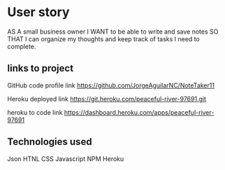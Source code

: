 # User story

AS A small business owner
I WANT to be able to write and save notes
SO THAT I can organize my thoughts and keep track of tasks I need to complete.

## links to project

GitHub code profile link
https://github.com/JorgeAguilarNC/NoteTaker11

Heroku deployed link
https://git.heroku.com/peaceful-river-97691.git

heroku to code link
https://dashboard.heroku.com/apps/peaceful-river-97691

## Technologies used

Json
HTNL
CSS
Javascript
NPM
Heroku
